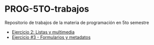 # PROG-5TO-trabajos
Repositorio de trabajos de la materia de programación en 5to semestre

- [Ejercicio 2: Listas y multimedia](/U2A2-trabajo/index.html)
- [Ejercicio #3 - Formularios y metadatos](/PROG-U2A3/index-U2A3.html)
